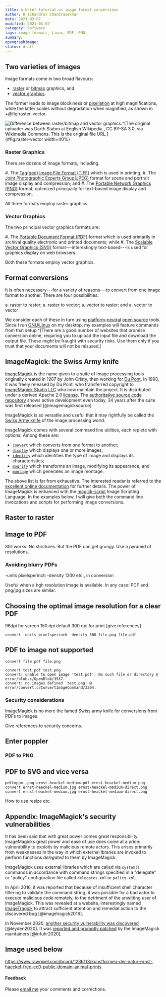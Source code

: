 ```yaml
---
title: A brief tutorial on image format conversions
author: R (Chandra) Chandrasekhar
date: 2021-03-07
modified: 2021-03-07
category: Software
tags: image formats, Linux, PDF, PNG
summary: 
opengraphimage: 
status: draft
---
```


## Two varieties of images

Image formats come in two broad flavours: 

- [raster](https://en.wikipedia.org/wiki/Raster_graphics) or [bitmap](https://en.wikipedia.org/wiki/Bitmap) graphics, and 
- [vector graphics](https://en.wikipedia.org/wiki/Vector_graphics).

The former leads to image blockiness or [pixellation](https://en.wikipedia.org/wiki/Pixelation) at high magnifications, while the latter scales without degradation when magnified, as shown in +@fig:raster-vector.

![Difference between raster/bitmap and vector graphics.^[The original uploader was Darth Stabro at English Wikipedia., [CC BY-SA 3.0](https://creativecommons.org/licenses/by-sa/3.0/), via Wikimedia Commons. [This](https://upload.wikimedia.org/wikipedia/commons/a/aa/VectorBitmapExample.svg) is the original file URL.]]({attach}images/raster-vector.svg){#fig:raster-vector  width=40%}

### Raster Graphics

There are dozens of image formats, including:

#.  The [Tag(ged) Image File Format (TIFF)](https://en.wikipedia.org/wiki/TIFF) which is used in printing;
#.  The [Joint Photographic Experts Group(JPEG)](https://jpeg.org/about.html) format for scene and portrait image display and compression; and
#.  The [Portable Network Graphics (PNG)](http://www.libpng.org/pub/png/) format, optimized principally for text-based image display and compression.

All three formats employ raster graphics.

### Vector Graphics

The two principal vector graphics formats are:

#.  The [Portable Document Format (PDF)](https://en.wikipedia.org/wiki/PDF) format which is used primarily in archival quality electronic and printed documents; while
#.  The [Scalable Vector Graphics (SVG)](https://en.wikipedia.org/wiki/Scalable_Vector_Graphics) format---interestingly text-based---is used for graphics display on web browsers.

Both these formats employ vector graphics.

## Format conversions

It is often necessary---for a variety of reasons---to convert from one image format to another. There are four possibilities:

a.  raster to raster;
a.  raster to vector;
a.  vector to raster; and
a.  vector to vector

We consider each of these in turn using [platform-neutral](https://itlaw.wikia.org/wiki/Platform_neutral) [open source](https://opensource.com/resources/what-open-source) tools. Since I run [GNU/Linux](https://en.wikipedia.org/wiki/GNU/Linux_naming_controversy) on my desktop, my examples will feature commands from that setup.^[There are a good number of websites that promise conversion online, requiring you to upload the input file and download the output file. These _might be_ fraught with security risks. Use them only if you trust that your documents will not be misused.]

## ImageMagick: the Swiss Army knife

[ImageMagick](https://imagemagick.org/index.php) is the name given to a suite of image processing tools originally created in 1987 by John Cristy, then working for [Du Pont](https://www.dupont.com/). In 1990, it was freely released by Du Pont, who transferred copyright to [ImageMagick Studio LLC](https://imagemagick.org/script/contact.php) who now maintain the project. It is distributed under a derived Apache 2.0 [license](https://imagemagick.org/script/license.php). The [authoritative source code repository](https://github.com/ImageMagick/ImageMagick) shows active development even today, 34 years after the suite was first released [@imagemagicksource].

ImageMagick is so versatile and useful that it may rightfully be called the [Swiss Army knife](https://www.thefreedictionary.com/Swiss-army+knife) of the image processing world. 

ImageMagick comes with several command line utilities, each replete with options. Among these are:

- [`convert`](https://imagemagick.org/script/convert.php) which converts from one format to another;
- [`display`](https://imagemagick.org/script/display.php) which displays one or more images;
- [`identify`](https://imagemagick.org/script/identify.php) which identifies the type of image and displays its characteristics;
- [`mogrify`](https://imagemagick.org/script/mogrify.php) which transforms an image, modifying its appearance; and
- [`montage`](https://imagemagick.org/script/montage.php) which generates an image montage.

The above list is far from exhaustive. The interested reader is referred to the [excellent online documentation](https://imagemagick.org/script/command-line-tools.php) for further details. The power of ImageMagick is enhanced with the [magick-script](https://imagemagick.org/script/magick-script.php) Image Scripting Language. In the examples below, I will give both the command line invocations and scripts for performing image conversions.

## Raster to raster





## Image to PDF

Still works. No strictures. But the PDF can get grungy. Use a pyramid of resolutions.

### Avoiding blurry PDFs

-units pixelsperinch -density 1200 etc., in conversion

Useful when a hgh resolution image is available. In any case: PDF and png/jpg sizes are similar.

## Choosing the optimal image resolution for a clear PDF

96dpi for screen
150 dpi default
300 dpi for print [give references]


```{bash}
convert -units pixelsperinch -density 300 file.png file.pdf
```
## PDF to image not supported

```{bash}
convert file.pdf file.png
```

```
convert test.pdf test.png
convert: unable to open image 'test.pdf': No such file or directory @ error/blob.c/OpenBlob/3537.
convert: no images defined `test.png' @ error/convert.c/ConvertImageCommand/3304.
```

### Security considerations

ImageMagick is no more the famed Swiss army knife for conversions from PDFs to images.

Give references to security concerns.

## Enter poppler

### PDF to PNG

## PDF to SVG and vice versa



```{bash}
pdftoppm -png ernst-heackel-medium.pdf ernst-heackel-medium.png
convert ernst-heackel-medium.jpg ernst-heackel-medium-direct.png
convert ernst-heackel-medium.jpg ernst-heackel-medium-direct.png
```
How to use resize etc.

## Appendix: ImageMagick's security vulnerabilities

It has been said that with great power comes great responsibility. ImageMagicks great power and ease of use does come at a price: vulnerability to exploits by malicious remote actors. This arises primarily from weaknesses in the way in which external lbraries are invoked to perform functions _delegated_ to them by ImageMagick.

ImageMagick uses external libraries which are called via `system()` commands in accordance with command strings specified in a "delegate" or "policy" configuration file called `delegates.xml` or `policy.xml`. 

In April 2016, it was reported that because of insufficient shell character filtering to validate the command string, it was possible for a bad actor to execute malicious code remotely, to the detriment of the unwitting user of ImageMagick. This was revealed at a website, interestingly named [ImageTragick](https://imagetragick.com/) to attract sufficient attention and remedial action to the discovered bug [@imagetragick2016].

In November 2020, [another security vulnerability was discovered](https://portswigger.net/daily-swig/imagemagick-pdf-parsing-flaw-allowed-attacker-to-execute-shell-commands-via-maliciously-crafted-image) [@leyden2020]. It was [reported and promptly patched](https://insert-script.blogspot.com/2020/11/imagemagick-shell-injection-via-pdf.html) by the ImageMagick maintainers [@infuhr2020].

## Image used below

https://www.rawpixel.com/board/1236113/kunstformen-der-natur-ernst-haeckel-free-cc0-public-domain-animal-prints

#### Feedback

Please [email me](mailto:feedback.swanlotus@gmail.com) your comments and
corrections.

<!--\noindent A PDF version of this article is [available for download here.]({attach}./image-format-conversions.pdf)-->

